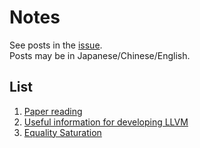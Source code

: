 # Notes

See posts in the [issue](https://github.com/sun-jacobi/notes/issues).  
Posts may be in Japanese/Chinese/English. 

## List
1. [Paper reading](https://github.com/sun-jacobi/notes/issues/3)
2. [Useful information for developing LLVM](https://github.com/sun-jacobi/notes/issues/1)
3. [Equality Saturation](https://github.com/sun-jacobi/notes/issues/7)


